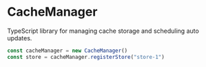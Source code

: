 # CacheManager
TypeScript library for managing cache storage and scheduling auto updates.

```JavaScript
const cacheManager = new CacheManager()
const store = cacheManager.registerStore("store-1")
```

